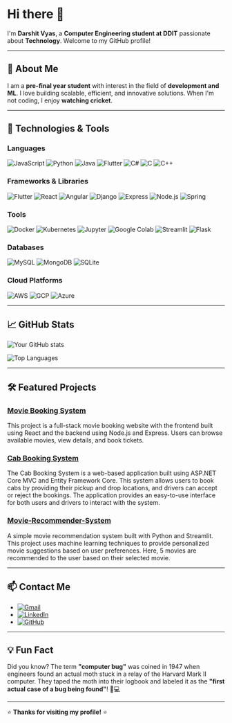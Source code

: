 # Hi there 👋

I'm **Darshit Vyas**, a **Computer Engineering student at DDIT** passionate about **Technology**. Welcome to my GitHub profile!

---

## 🚀 About Me
I am a **pre-final year student** with interest in the field of **development and ML**. I love building scalable, efficient, and innovative solutions. When I'm not coding, I enjoy **watching cricket**.

---

## 🔧 **Technologies & Tools**
### Languages
![JavaScript](https://img.shields.io/badge/-JavaScript-F7DF1E?logo=javascript&logoColor=black)
![Python](https://img.shields.io/badge/-Python-3776AB?logo=python&logoColor=white)
![Java](https://img.shields.io/badge/-Java-007396?logo=java&logoColor=white)
![Flutter](https://img.shields.io/badge/-Flutter-02569B?logo=flutter&logoColor=white)
![C#](https://img.shields.io/badge/-C%23-239120?logo=c-sharp&logoColor=white)
![C](https://img.shields.io/badge/-C-A8B9CC?logo=c&logoColor=black)
![C++](https://img.shields.io/badge/-C++-00599C?logo=c%2B%2B&logoColor=white)

### Frameworks & Libraries
![Flutter](https://img.shields.io/badge/-Flutter-02569B?logo=flutter&logoColor=white)
![React](https://img.shields.io/badge/-React-61DAFB?logo=react&logoColor=black)
![Angular](https://img.shields.io/badge/-Angular-DD0031?logo=angular&logoColor=white)
![Django](https://img.shields.io/badge/-Django-092E20?logo=django&logoColor=white)
![Express](https://img.shields.io/badge/-Express-000000?logo=express&logoColor=white)
![Node.js](https://img.shields.io/badge/-Node.js-339933?logo=node.js&logoColor=white)
![Spring](https://img.shields.io/badge/-Spring-6DB33F?logo=spring&logoColor=white)

### Tools
![Docker](https://img.shields.io/badge/-Docker-2496ED?logo=docker&logoColor=white)
![Kubernetes](https://img.shields.io/badge/-Kubernetes-326CE5?logo=kubernetes&logoColor=white)
![Jupyter](https://img.shields.io/badge/-Jupyter-F37626?logo=jupyter&logoColor=white)
![Google Colab](https://img.shields.io/badge/-Google%20Colab-F9AB00?logo=google-colab&logoColor=white)
![Streamlit](https://img.shields.io/badge/-Streamlit-FF4B4B?logo=streamlit&logoColor=white)
![Flask](https://img.shields.io/badge/-Flask-000000?logo=flask&logoColor=white)

### Databases
![MySQL](https://img.shields.io/badge/-MySQL-4479A1?logo=mysql&logoColor=white)
![MongoDB](https://img.shields.io/badge/-MongoDB-47A248?logo=mongodb&logoColor=white)
![SQLite](https://img.shields.io/badge/-SQLite-003B57?logo=sqlite&logoColor=white)

### Cloud Platforms
![AWS](https://img.shields.io/badge/-AWS-232F3E?logo=amazon-aws&logoColor=white)
![GCP](https://img.shields.io/badge/-GCP-4285F4?logo=google-cloud&logoColor=white)
![Azure](https://img.shields.io/badge/-Azure-0089D6?logo=microsoft-azure&logoColor=white)

---

## 📈 **GitHub Stats**
![Your GitHub stats](https://github-readme-stats.vercel.app/api?username=ddv2311&show_icons=true&theme=radical&hide_border=true)

![Top Languages](https://github-readme-stats.vercel.app/api/top-langs/?username=ddv2311&layout=compact&theme=radical&hide_border=true)

---

## 🛠️ **Featured Projects**
### [Movie Booking System](https://github.com/ddv2311/movie-booking-mern)
This project is a full-stack movie booking website with the frontend built using React and the backend using Node.js and Express. Users can browse available movies, view details, and book tickets.

### [Cab Booking System](https://github.com/ddv2311/CabBookingSystem)
The Cab Booking System is a web-based application built using ASP.NET Core MVC and Entity Framework Core. This system allows users to book cabs by providing their pickup and drop locations, and drivers can accept or reject the bookings. The application provides an easy-to-use interface for both users and drivers to interact with the system.

### [Movie-Recommender-System](https://github.com/ddv2311/movie-recommender-system)
A simple movie recommendation system built with Python and Streamlit. This project uses machine learning techniques to provide personalized movie suggestions based on user preferences. Here, 5 movies are recommended to the user based on their selected movie.

---

## 📫 **Contact Me**
- [![Gmail](https://img.shields.io/badge/-Gmail-D14836?logo=gmail&logoColor=white)](mailto:darshitvyas.2311@gmail.com)
- [![LinkedIn](https://img.shields.io/badge/-LinkedIn-0A66C2?logo=linkedin&logoColor=white)](https://www.linkedin.com/in/darshit-vyas-914733266)
- [![GitHub](https://img.shields.io/badge/-GitHub-181717?logo=github&logoColor=white)](https://github.com/ddv2311)

---

## 💡 **Fun Fact**
Did you know? The term **"computer bug"** was coined in 1947 when engineers found an actual moth stuck in a relay of the Harvard Mark II computer. They taped the moth into their logbook and labeled it as the **"first actual case of a bug being found"**! 🐛💻

---

⭐️ **Thanks for visiting my profile!** ⭐️
